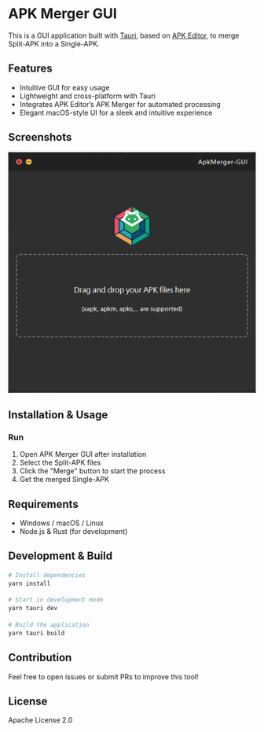 # APK Merger GUI  

This is a GUI application built with [Tauri](https://tauri.app/), based on [APK Editor](https://github.com/REAndroid/APKEditor), to merge Split-APK into a Single-APK.  

## Features  
- Intuitive GUI for easy usage  
- Lightweight and cross-platform with Tauri  
- Integrates APK Editor’s APK Merger for automated processing  
- Elegant macOS-style UI for a sleek and intuitive experience  

## Screenshots
![Screenshot](screenshot.png)

## Installation & Usage  

### Run  
1. Open APK Merger GUI after installation  
2. Select the Split-APK files  
3. Click the "Merge" button to start the process  
4. Get the merged Single-APK  

## Requirements  
- Windows / macOS / Linux  
- Node.js & Rust (for development)  

## Development & Build  
```bash
# Install dependencies
yarn install

# Start in development mode
yarn tauri dev

# Build the application
yarn tauri build
```

## Contribution  
Feel free to open issues or submit PRs to improve this tool!  

## License  
Apache License 2.0
